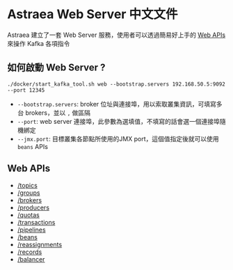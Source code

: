 Astraea Web Server 中文文件
===

Astraea 建立了一套 Web Server 服務，使用者可以透過簡易好上手的 [Web APIs](#Web-APIs) 來操作 Kafka 各項指令

## 如何啟動 Web Server ?

```shell
./docker/start_kafka_tool.sh web --bootstrap.servers 192.168.50.5:9092 --port 12345
```

- `--bootstrap.servers`: broker 位址與連接埠，用以索取叢集資訊，可填寫多台 brokers，並以 `,` 做區隔
- `--port`: web server 連接埠，此參數為選填值，不填寫的話會選一個連接埠隨機綁定
- `--jmx.port`: 目標叢集各節點所使用的JMX port，這個值指定後就可以使用 `beans` APIs

## Web APIs
- [/topics](./web_api_topics_chinese.md)
- [/groups](./web_api_groups_chinese.md)
- [/brokers](./web_api_brokers_chinese.md)
- [/producers](./web_api_producers_chinese.md)
- [/quotas](./web_api_quotas_chinese.md)
- [/transactions](./web_api_transactions_chinese.md)
- [/pipelines](./web_api_pipelines_chinese.md)
- [/beans](./web_api_beans_chinese.md)
- [/reassignments](./web_api_reassignments_chinese.md)
- [/records](./web_api_records_chinese.md)
- [/balancer](./web_api_balancer_chinese.md)
